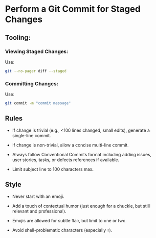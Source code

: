 # Perform a Git Commit for Staged Changes

## Tooling:

### Viewing Staged Changes:

Use:

```bash
git --no-pager diff --staged
```

### Committing Changes:

Use:

```bash
git commit -m "commit message"
```

## Rules

- If change is trivial (e.g., <100 lines changed, small edits), generate a single-line commit.

- If change is non-trivial, allow a concise multi-line commit.

- Always follow Conventional Commits format including adding issues, user stories, tasks, or defects references if available.

- Limit subject line to 100 characters max.

## Style

- Never start with an emoji.

- Add a touch of contextual humor (just enough for a chuckle, but still relevant and professional).

- Emojis are allowed for subtle flair, but limit to one or two.

- Avoid shell-problematic characters (especially `!`).
